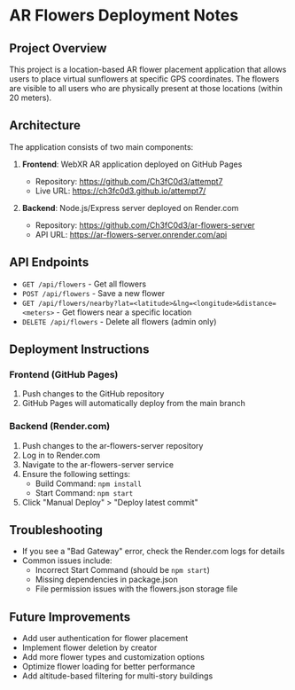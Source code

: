 # AR Flowers Deployment Notes

## Project Overview

This project is a location-based AR flower placement application that allows users to place virtual sunflowers at specific GPS coordinates. The flowers are visible to all users who are physically present at those locations (within 20 meters).

## Architecture

The application consists of two main components:

1. **Frontend**: WebXR AR application deployed on GitHub Pages
   - Repository: https://github.com/Ch3fC0d3/attempt7
   - Live URL: https://ch3fc0d3.github.io/attempt7/

2. **Backend**: Node.js/Express server deployed on Render.com
   - Repository: https://github.com/Ch3fC0d3/ar-flowers-server
   - API URL: https://ar-flowers-server.onrender.com/api

## API Endpoints

- `GET /api/flowers` - Get all flowers
- `POST /api/flowers` - Save a new flower
- `GET /api/flowers/nearby?lat=<latitude>&lng=<longitude>&distance=<meters>` - Get flowers near a specific location
- `DELETE /api/flowers` - Delete all flowers (admin only)

## Deployment Instructions

### Frontend (GitHub Pages)

1. Push changes to the GitHub repository
2. GitHub Pages will automatically deploy from the main branch

### Backend (Render.com)

1. Push changes to the ar-flowers-server repository
2. Log in to Render.com
3. Navigate to the ar-flowers-server service
4. Ensure the following settings:
   - Build Command: `npm install`
   - Start Command: `npm start`
5. Click "Manual Deploy" > "Deploy latest commit"

## Troubleshooting

- If you see a "Bad Gateway" error, check the Render.com logs for details
- Common issues include:
  - Incorrect Start Command (should be `npm start`)
  - Missing dependencies in package.json
  - File permission issues with the flowers.json storage file

## Future Improvements

- Add user authentication for flower placement
- Implement flower deletion by creator
- Add more flower types and customization options
- Optimize flower loading for better performance
- Add altitude-based filtering for multi-story buildings
